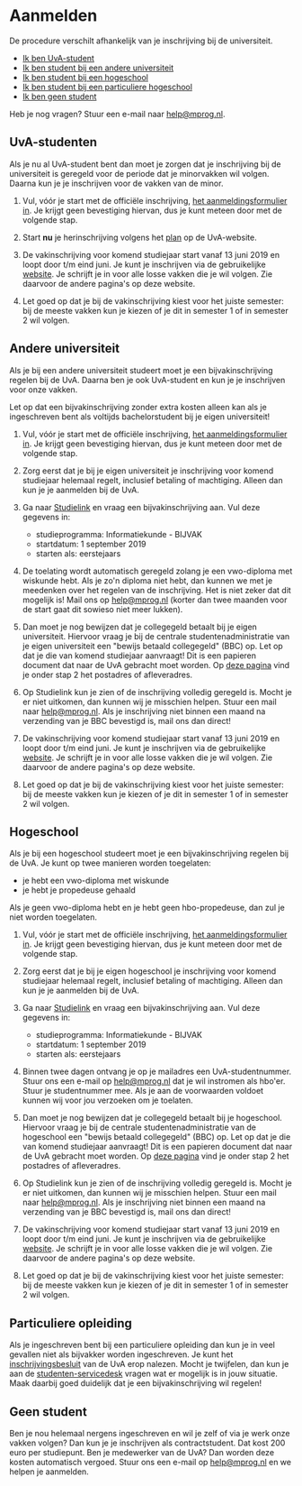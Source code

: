 # Aanmelden

De procedure verschilt afhankelijk van je inschrijving bij de universiteit.

- [Ik ben UvA-student](#uva-studenten)
- [Ik ben student bij een andere universiteit](#andere-universiteit)
- [Ik ben student bij een hogeschool](#hogeschool)
- [Ik ben student bij een particuliere hogeschool](#particuliere-opleiding)
- [Ik ben geen student](#geen-student)

Heb je nog vragen? Stuur een e-mail naar <help@mprog.nl>.

## UvA-studenten

Als je nu al UvA-student bent dan moet je zorgen dat je inschrijving bij de universiteit is geregeld voor de periode dat je minorvakken wil volgen. Daarna kun je je inschrijven voor de vakken van de minor.

1. Vul, vóór je start met de officiële inschrijving, [het aanmeldingsformulier in](https://forms.gle/9GhCXuD2bwutnMo57). Je krijgt geen bevestiging hiervan, dus je kunt meteen door met de volgende stap.

2. Start **nu** je herinschrijving volgens het [plan](https://student.uva.nl/content/az/herinschrijven/herinschrijven.html) op de UvA-website.

3. De vakinschrijving voor komend studiejaar start vanaf 13 juni 2019 en loopt door t/m eind juni. Je kunt je inschrijven via de gebruikelijke [website](https://www.uva.nl/vakaanmelden). Je schrijft je in voor alle losse vakken die je wil volgen. Zie daarvoor de andere pagina's op deze website.

4. Let goed op dat je bij de vakinschrijving kiest voor het juiste semester: bij de meeste vakken kun je kiezen of je dit in semester 1 of in semester 2 wil volgen.

<!-- sem2: 5 december-17 december -->

## Andere universiteit

Als je bij een andere universiteit studeert moet je een bijvakinschrijving regelen bij de UvA. Daarna ben je ook UvA-student en kun je je inschrijven voor onze vakken.

Let op dat een bijvakinschrijving zonder extra kosten alleen kan als je ingeschreven bent als voltijds bachelorstudent bij je eigen universiteit!

1. Vul, vóór je start met de officiële inschrijving, [het aanmeldingsformulier in](https://forms.gle/9GhCXuD2bwutnMo57). Je krijgt geen bevestiging hiervan, dus je kunt meteen door met de volgende stap.

1. Zorg eerst dat je bij je eigen universiteit je inschrijving voor komend studiejaar helemaal regelt, inclusief betaling of machtiging. Alleen dan kun je je aanmelden bij de UvA.

2. Ga naar [Studielink](http://uva.studielink.nl) en vraag een bijvakinschrijving aan. Vul deze gegevens in:

    - studieprogramma: Informatiekunde - BIJVAK
    - startdatum: 1 september 2019
    - starten als: eerstejaars

3. De toelating wordt automatisch geregeld zolang je een vwo-diploma met wiskunde hebt. Als je zo'n diploma niet hebt, dan kunnen we met je meedenken over het regelen van de inschrijving. Het is niet zeker dat dit mogelijk is! Mail ons op <help@mprog.nl> (korter dan twee maanden voor de start gaat dit sowieso niet meer lukken).

4. Dan moet je nog bewijzen dat je collegegeld betaalt bij je eigen universiteit. Hiervoor vraag je bij de centrale studentenadministratie van je eigen universiteit een "bewijs betaald collegegeld" (BBC) op. Let op dat je die van komend studiejaar aanvraagt! Dit is een papieren document dat naar de UvA gebracht moet worden. Op [deze pagina](https://www.uva.nl/bijvak) vind je onder stap 2 het postadres of afleveradres.

5. Op Studielink kun je zien of de inschrijving volledig geregeld is. Mocht je er niet uitkomen, dan kunnen wij je misschien helpen. Stuur een mail naar <help@mprog.nl>. Als je inschrijving niet binnen een maand na verzending van je BBC bevestigd is, mail ons dan direct!

6. De vakinschrijving voor komend studiejaar start vanaf 13 juni 2019 en loopt door t/m eind juni. Je kunt je inschrijven via de gebruikelijke [website](https://www.uva.nl/vakaanmelden). Je schrijft je in voor alle losse vakken die je wil volgen. Zie daarvoor de andere pagina's op deze website.

7. Let goed op dat je bij de vakinschrijving kiest voor het juiste semester: bij de meeste vakken kun je kiezen of je dit in semester 1 of in semester 2 wil volgen.

## Hogeschool

Als je bij een hogeschool studeert moet je een bijvakinschrijving regelen bij de UvA. Je kunt op twee manieren worden toegelaten:

- je hebt een vwo-diploma met wiskunde
- je hebt je propedeuse gehaald

Als je geen vwo-diploma hebt en je hebt geen hbo-propedeuse, dan zul je niet worden toegelaten.

1. Vul, vóór je start met de officiële inschrijving, [het aanmeldingsformulier in](https://forms.gle/9GhCXuD2bwutnMo57). Je krijgt geen bevestiging hiervan, dus je kunt meteen door met de volgende stap.

1. Zorg eerst dat je bij je eigen hogeschool je inschrijving voor komend studiejaar helemaal regelt, inclusief betaling of machtiging. Alleen dan kun je je aanmelden bij de UvA.

2. Ga naar [Studielink](http://uva.studielink.nl) en vraag een bijvakinschrijving aan. Vul deze gegevens in:

    - studieprogramma: Informatiekunde - BIJVAK
    - startdatum: 1 september 2019
    - starten als: eerstejaars

3. Binnen twee dagen ontvang je op je mailadres een UvA-studentnummer. Stuur ons een e-mail op <help@mprog.nl> dat je wil instromen als hbo'er. Stuur je studentnummer mee. Als je aan de voorwaarden voldoet kunnen wij voor jou verzoeken om je toelaten.

4. Dan moet je nog bewijzen dat je collegegeld betaalt bij je hogeschool. Hiervoor vraag je bij de centrale studentenadministratie van de hogeschool een "bewijs betaald collegegeld" (BBC) op. Let op dat je die van komend studiejaar aanvraagt! Dit is een papieren document dat naar de UvA gebracht moet worden. Op [deze pagina](https://www.uva.nl/bijvak) vind je onder stap 2 het postadres of afleveradres.

5. Op Studielink kun je zien of de inschrijving volledig geregeld is. Mocht je er niet uitkomen, dan kunnen wij je misschien helpen. Stuur een mail naar <help@mprog.nl>. Als je inschrijving niet binnen een maand na verzending van je BBC bevestigd is, mail ons dan direct!

6. De vakinschrijving voor komend studiejaar start vanaf 13 juni 2019 en loopt door t/m eind juni. Je kunt je inschrijven via de gebruikelijke [website](https://www.uva.nl/vakaanmelden). Je schrijft je in voor alle losse vakken die je wil volgen. Zie daarvoor de andere pagina's op deze website.

7. Let goed op dat je bij de vakinschrijving kiest voor het juiste semester: bij de meeste vakken kun je kiezen of je dit in semester 1 of in semester 2 wil volgen.

## Particuliere opleiding

Als je ingeschreven bent bij een particuliere opleiding dan kun je in veel gevallen niet als bijvakker worden ingeschreven. Je kunt het [inschrijvingsbesluit](https://www.uva.nl/binaries/content/assets/uva/nl/over-de-uva/over-de-uva/regelingen-en-regelementen/onderwijs/def-isb-2018-2019-versie-9a.pdf) van de UvA erop nalezen. Mocht je twijfelen, dan kun je aan de [studenten-servicedesk](https://student.uva.nl/contact-en-locaties/central-student-service-desk/central-student-service-desk.html) vragen wat er mogelijk is in jouw situatie. Maak daarbij goed duidelijk dat je een bijvakinschrijving wil regelen!

## Geen student

Ben je nou helemaal nergens ingeschreven en wil je zelf of via je werk onze vakken volgen? Dan kun je je inschrijven als contractstudent. Dat kost 200 euro per studiepunt. Ben je medewerker van de UvA? Dan worden deze kosten automatisch vergoed. Stuur ons een e-mail op <help@mprog.nl> en we helpen je aanmelden.
